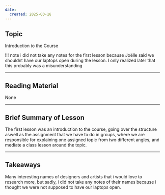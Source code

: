 ```yaml
---
date:
  created: 2025-03-18
---
```


## Topic

Introduction to the Course

!!! note
    i did not take any notes for the first lesson because Joëlle said we shouldnt have our laptops open during the lesson. I only realized later that this probably was a misunderstanding

___

## Reading Material

None

___

## Brief Summary of Lesson

The first lesson was an introduction to the course, going over the structure aswell as the assignment that we have to do in groups, where we are responsible for explaining one assigned topic from two different angles, and mediate a class lesson around the topic.

___

## Takeaways

Many interesting names of designers and artists that i would love to research more, but sadly, i did not take any notes of their names because i thought we were not supposed to have our laptops open.